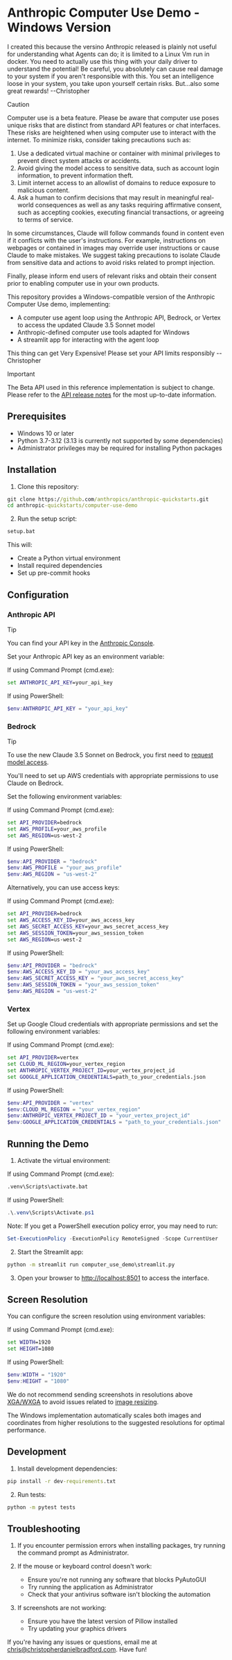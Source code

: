 # Anthropic Computer Use Demo - Windows Version

I created this because the versino Anthropic released is plainly not useful for understanding what Agents can do; it is limited to a Linux Vm run in docker. You need to actually use this thing with your daily driver to understand the potential! Be careful, you absolutely can cause real damage to your system if you aren't responsible with this. You set an intelligence loose in your system, you take upon yourself certain risks. But...also some great rewards! --Christopher


> [!CAUTION]
> Computer use is a beta feature. Please be aware that computer use poses unique risks that are distinct from standard API features or chat interfaces. These risks are heightened when using computer use to interact with the internet. To minimize risks, consider taking precautions such as:
>
> 1. Use a dedicated virtual machine or container with minimal privileges to prevent direct system attacks or accidents.
> 2. Avoid giving the model access to sensitive data, such as account login information, to prevent information theft.
> 3. Limit internet access to an allowlist of domains to reduce exposure to malicious content.
> 4. Ask a human to confirm decisions that may result in meaningful real-world consequences as well as any tasks requiring affirmative consent, such as accepting cookies, executing financial transactions, or agreeing to terms of service.
>
> In some circumstances, Claude will follow commands found in content even if it conflicts with the user's instructions. For example, instructions on webpages or contained in images may override user instructions or cause Claude to make mistakes. We suggest taking precautions to isolate Claude from sensitive data and actions to avoid risks related to prompt injection.
>
> Finally, please inform end users of relevant risks and obtain their consent prior to enabling computer use in your own products.

This repository provides a Windows-compatible version of the Anthropic Computer Use demo, implementing:

* A computer use agent loop using the Anthropic API, Bedrock, or Vertex to access the updated Claude 3.5 Sonnet model
* Anthropic-defined computer use tools adapted for Windows
* A streamlit app for interacting with the agent loop

This thing can get Very Expensive! Please set your API limits responsibly --Christopher

> [!IMPORTANT]
> The Beta API used in this reference implementation is subject to change. Please refer to the [API release notes](https://docs.anthropic.com/en/release-notes/api) for the most up-to-date information.

## Prerequisites

- Windows 10 or later
- Python 3.7-3.12 (3.13 is currently not supported by some dependencies)
- Administrator privileges may be required for installing Python packages

## Installation

1. Clone this repository:
```cmd
git clone https://github.com/anthropics/anthropic-quickstarts.git
cd anthropic-quickstarts/computer-use-demo
```

2. Run the setup script:
```cmd
setup.bat
```

This will:
- Create a Python virtual environment
- Install required dependencies
- Set up pre-commit hooks

## Configuration

### Anthropic API

> [!TIP]
> You can find your API key in the [Anthropic Console](https://console.anthropic.com/).

Set your Anthropic API key as an environment variable:

If using Command Prompt (cmd.exe):
```cmd
set ANTHROPIC_API_KEY=your_api_key
```

If using PowerShell:
```powershell
$env:ANTHROPIC_API_KEY = "your_api_key"
```

### Bedrock

> [!TIP]
> To use the new Claude 3.5 Sonnet on Bedrock, you first need to [request model access](https://docs.aws.amazon.com/bedrock/latest/userguide/model-access-modify.html).

You'll need to set up AWS credentials with appropriate permissions to use Claude on Bedrock.

Set the following environment variables:

If using Command Prompt (cmd.exe):
```cmd
set API_PROVIDER=bedrock
set AWS_PROFILE=your_aws_profile
set AWS_REGION=us-west-2
```

If using PowerShell:
```powershell
$env:API_PROVIDER = "bedrock"
$env:AWS_PROFILE = "your_aws_profile"
$env:AWS_REGION = "us-west-2"
```

Alternatively, you can use access keys:

If using Command Prompt (cmd.exe):
```cmd
set API_PROVIDER=bedrock
set AWS_ACCESS_KEY_ID=your_aws_access_key
set AWS_SECRET_ACCESS_KEY=your_aws_secret_access_key
set AWS_SESSION_TOKEN=your_aws_session_token
set AWS_REGION=us-west-2
```

If using PowerShell:
```powershell
$env:API_PROVIDER = "bedrock"
$env:AWS_ACCESS_KEY_ID = "your_aws_access_key"
$env:AWS_SECRET_ACCESS_KEY = "your_aws_secret_access_key"
$env:AWS_SESSION_TOKEN = "your_aws_session_token"
$env:AWS_REGION = "us-west-2"
```

### Vertex

Set up Google Cloud credentials with appropriate permissions and set the following environment variables:

If using Command Prompt (cmd.exe):
```cmd
set API_PROVIDER=vertex
set CLOUD_ML_REGION=your_vertex_region
set ANTHROPIC_VERTEX_PROJECT_ID=your_vertex_project_id
set GOOGLE_APPLICATION_CREDENTIALS=path_to_your_credentials.json
```

If using PowerShell:
```powershell
$env:API_PROVIDER = "vertex"
$env:CLOUD_ML_REGION = "your_vertex_region"
$env:ANTHROPIC_VERTEX_PROJECT_ID = "your_vertex_project_id"
$env:GOOGLE_APPLICATION_CREDENTIALS = "path_to_your_credentials.json"
```

## Running the Demo

1. Activate the virtual environment:

If using Command Prompt (cmd.exe):
```cmd
.venv\Scripts\activate.bat
```

If using PowerShell:
```powershell
.\.venv\Scripts\Activate.ps1
```

Note: If you get a PowerShell execution policy error, you may need to run:
```powershell
Set-ExecutionPolicy -ExecutionPolicy RemoteSigned -Scope CurrentUser
```

2. Start the Streamlit app:
```cmd
python -m streamlit run computer_use_demo\streamlit.py
```

3. Open your browser to [http://localhost:8501](http://localhost:8501) to access the interface.

## Screen Resolution

You can configure the screen resolution using environment variables:

If using Command Prompt (cmd.exe):
```cmd
set WIDTH=1920
set HEIGHT=1080
```

If using PowerShell:
```powershell
$env:WIDTH = "1920"
$env:HEIGHT = "1080"
```

We do not recommend sending screenshots in resolutions above [XGA/WXGA](https://en.wikipedia.org/wiki/Display_resolution_standards#XGA) to avoid issues related to [image resizing](https://docs.anthropic.com/en/docs/build-with-claude/vision#evaluate-image-size).

The Windows implementation automatically scales both images and coordinates from higher resolutions to the suggested resolutions for optimal performance.

## Development

1. Install development dependencies:
```cmd
pip install -r dev-requirements.txt
```

2. Run tests:
```cmd
python -m pytest tests
```

## Troubleshooting

1. If you encounter permission errors when installing packages, try running the command prompt as Administrator.

2. If the mouse or keyboard control doesn't work:
   - Ensure you're not running any software that blocks PyAutoGUI
   - Try running the application as Administrator
   - Check that your antivirus software isn't blocking the automation

3. If screenshots are not working:
   - Ensure you have the latest version of Pillow installed
   - Try updating your graphics drivers

  
If you're having any issues or questions, email me at chris@christopherdanielbradford.com. Have fun!
